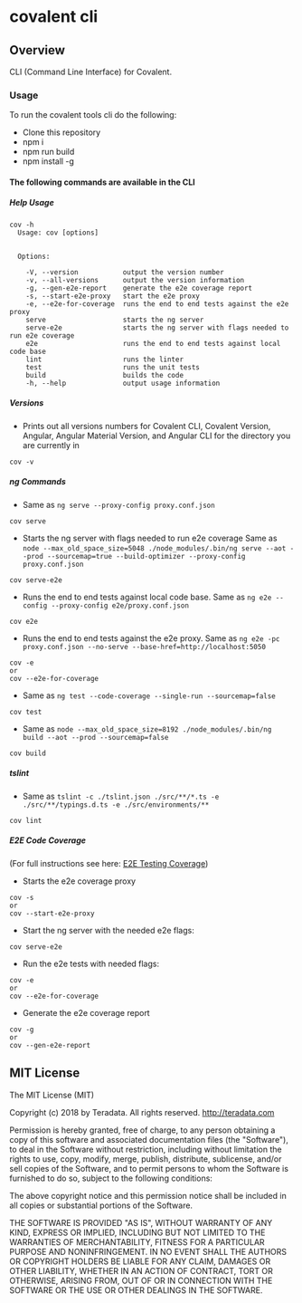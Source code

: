 # covalent cli

## Overview

CLI (Command Line Interface) for Covalent.


### Usage

To run the covalent tools cli do the following:

* Clone this repository
* npm i
* npm run build
* npm install -g

#### The following commands are available in the CLI

##### Help Usage
```
cov -h
  Usage: cov [options]


  Options:

    -V, --version           output the version number
    -v, --all-versions      output the version information
    -g, --gen-e2e-report    generate the e2e coverage report
    -s, --start-e2e-proxy   start the e2e proxy
    -e, --e2e-for-coverage  runs the end to end tests against the e2e proxy
    serve                   starts the ng server
    serve-e2e               starts the ng server with flags needed to run e2e coverage
    e2e                     runs the end to end tests against local code base
    lint                    runs the linter
    test                    runs the unit tests
    build                   builds the code
    -h, --help              output usage information
```

##### Versions
* Prints out all versions numbers for Covalent CLI, Covalent Version, Angular, Angular Material Version, and Angular CLI for the directory you are currently in
```
cov -v
```

##### ng Commands
* Same as `ng serve --proxy-config proxy.conf.json`
```
cov serve
```

* Starts the ng server with flags needed to run e2e coverage
Same as `node --max_old_space_size=5048 ./node_modules/.bin/ng serve --aot --prod --sourcemap=true --build-optimizer --proxy-config proxy.conf.json`
```
cov serve-e2e
```

* Runs the end to end tests against local code base. Same as `ng e2e --config --proxy-config e2e/proxy.conf.json`
```
cov e2e
```

* Runs the end to end tests against the e2e proxy. Same as `ng e2e -pc proxy.conf.json --no-serve --base-href=http://localhost:5050`
```
cov -e
or
cov --e2e-for-coverage
```

* Same as `ng test --code-coverage --single-run --sourcemap=false`
```
cov test
```

* Same as `node --max_old_space_size=8192 ./node_modules/.bin/ng build --aot --prod --sourcemap=false`

```
cov build
```

##### tslint
* Same as `tslint -c ./tslint.json ./src/**/*.ts -e ./src/**/typings.d.ts -e ./src/environments/**`
```
cov lint
```

##### E2E Code Coverage
(For full instructions see here: [E2E Testing Coverage](../covalent-e2e-coverage))

* Starts the e2e coverage proxy 
```
cov -s
or
cov --start-e2e-proxy
```

* Start the ng server with the needed e2e flags:
```
cov serve-e2e
```

* Run the e2e tests with needed flags:
```
cov -e
or
cov --e2e-for-coverage
```

* Generate the e2e coverage report
```
cov -g
or
cov --gen-e2e-report
```


## MIT License

The MIT License (MIT)

Copyright (c) 2018 by Teradata. All rights reserved. http://teradata.com

Permission is hereby granted, free of charge, to any person obtaining a copy
of this software and associated documentation files (the "Software"), to deal
in the Software without restriction, including without limitation the rights
to use, copy, modify, merge, publish, distribute, sublicense, and/or sell
copies of the Software, and to permit persons to whom the Software is
furnished to do so, subject to the following conditions:

The above copyright notice and this permission notice shall be included in
all copies or substantial portions of the Software.

THE SOFTWARE IS PROVIDED "AS IS", WITHOUT WARRANTY OF ANY KIND, EXPRESS OR
IMPLIED, INCLUDING BUT NOT LIMITED TO THE WARRANTIES OF MERCHANTABILITY,
FITNESS FOR A PARTICULAR PURPOSE AND NONINFRINGEMENT. IN NO EVENT SHALL THE
AUTHORS OR COPYRIGHT HOLDERS BE LIABLE FOR ANY CLAIM, DAMAGES OR OTHER
LIABILITY, WHETHER IN AN ACTION OF CONTRACT, TORT OR OTHERWISE, ARISING FROM,
OUT OF OR IN CONNECTION WITH THE SOFTWARE OR THE USE OR OTHER DEALINGS IN
THE SOFTWARE.


